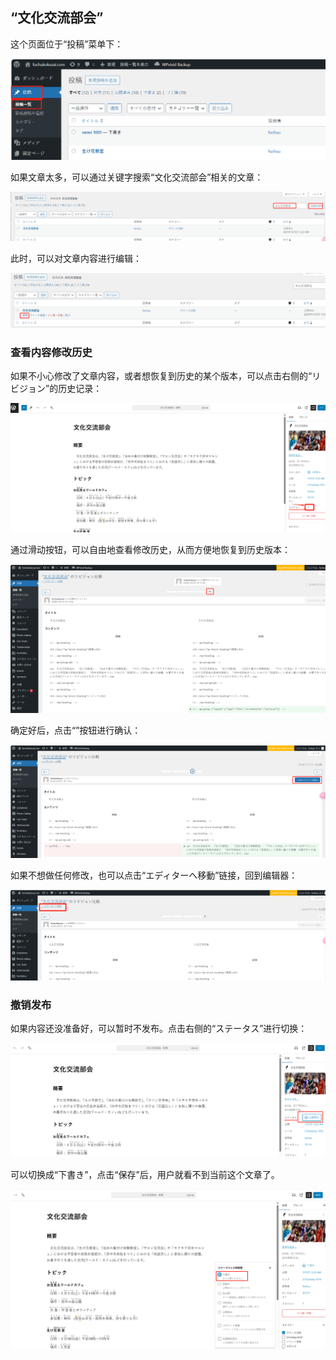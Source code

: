 ## “文化交流部会”

这个页面位于“投稿”菜单下：

![alt text](../../../images/image-74.png)

如果文章太多，可以通过关键字搜索“文化交流部会”相关的文章：

![alt text](../../../images/image-80.png)

此时，可以对文章内容进行编辑：

![alt text](../../../images/image-81.png)

### 查看内容修改历史

如果不小心修改了文章内容，或者想恢复到历史的某个版本，可以点击右侧的“リビジョン”的历史记录：

![alt text](../../../images/image-82.png)

通过滑动按钮，可以自由地查看修改历史，从而方便地恢复到历史版本：

![alt text](../../../images/image-83.png)

确定好后，点击“”按钮进行确认：

![alt text](../../../images/image-84.png)

如果不想做任何修改，也可以点击“エディターへ移動”链接，回到编辑器：

![alt text](../../../images/image-85.png)

### 撤销发布

如果内容还没准备好，可以暂时不发布。点击右侧的“ステータス”进行切换：

![alt text](../../../images/image-86.png)

可以切换成“下書き”，点击“保存”后，用户就看不到当前这个文章了。

![alt text](../../../images/image-87.png)
